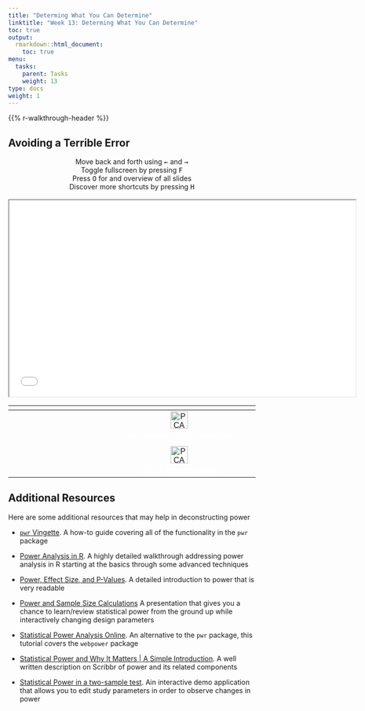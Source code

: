 ```yaml
---
title: "Determing What You Can Determine"
linktitle: "Week 13: Determing What You Can Determine"
toc: true
output:
  rmarkdown::html_document:
    toc: true
menu:
  tasks:
    parent: Tasks
    weight: 13
type: docs
weight: 1
---
```


<script src="/rmarkdown-libs/kePrint/kePrint.js"></script>

<link href="/rmarkdown-libs/lightable/lightable.css" rel="stylesheet" />

{{% r-walkthrough-header %}}

## Avoiding a Terrible Error

<center>
<div class="wrapper">
    <div class="icon leftright">
      <div class="tooltip"><span style=width:200px;>Move back and forth using <kbd>←</kbd> and <kbd>→</kbd></span></div>
      <span><i class="fas fa-map-signs"></i></span></div>
    <div class="icon info">
      <div class="tooltip"><span style=width:200px;>Toggle fullscreen by pressing <kbd>F</kbd></span></div>
      <span><i class="fas fa-expand-alt"></i></span>
    </div><div class="icon github">
      <div class="tooltip"><span style=width:200px;>Press <kbd>O</kbd> for and overview of all slides</span></div>
      <span><i class="far fa-images"></i></span>
    </div><div class="icon youtube">
      <div class="tooltip"><span style=width:200px;>Discover more shortcuts by pressing <kbd>H</kbd></span></div>
      <span><i class="fas fa-info-circle"></i></span>
    </div>
</div>
</center>
<br>
<center>

<div class="holder">

<div class="bigcol">

<iframe src="/slides/Power%20Analysis/power-analysis-pres.html" width="140%" height="400px" data-external="1">
</iframe>

</div>

<div class="smallcol">

<table class=" lightable-paper" style="font-family: &quot;Arial Narrow&quot;, arial, helvetica, sans-serif; width: auto !important; margin-left: auto; margin-right: auto;">
<thead>
<tr>
<th style="text-align:center;">
</th>
</tr>
</thead>
<tbody>
<tr>
<td style="text-align:center;width: 25em; padding-left: 200px;color: #ffffff !important;background-color: transparent !important;vertical-align: middle !important;">
<a href="/slides/Power%20Analysis/power-analysis-pres.html" target="_blank"><img src="/logos/web-ico.png" alt="PCA presentation" width="35"></a>
</td>
</tr>
<tr>
<td style="text-align:center;width: 25em; padding-left: 200px;color: #ffffff !important;background-color: transparent !important;vertical-align: middle !important;">
Larger version of the presentation
</td>
</tr>
<tr>
<td style="text-align:center;width: 25em; padding-left: 200px;color: #ffffff !important;background-color: transparent !important;vertical-align: middle !important;">
</td>
</tr>
<tr>
<td style="text-align:center;width: 25em; padding-left: 200px;color: #ffffff !important;background-color: transparent !important;vertical-align: middle !important;">
<a href="/slides/Power%20Analysis/power-analysis-flat.pdf" target="_blank"><img src="/logos/pdf-ico.png" alt="PCA presentation PDF" width="35"></a>
</td>
</tr>
<tr>
<td style="text-align:center;width: 25em; padding-left: 200px;color: #ffffff !important;background-color: transparent !important;vertical-align: middle !important;">
PDF of the presentation
</td>
</tr>
</tbody>
</table>

</div>

</div>

<div class="clear">

</div>

</center>

## Additional Resources

Here are some additional resources that may help in deconstructing power

-   [`pwr` Vingette](https://cran.r-project.org/web/packages/pwr/vignettes/pwr-vignette.html). A how-to guide covering all of the functionality in the `pwr` package

-   [Power Analysis in R](https://ladal.edu.au/pwr.html#Basic_Power_Analysis). A highly detailed walkthrough addressing power analysis in R starting at the basics through some advanced techniques

-   [Power, Effect Size, and P-Values](https://bookdown.org/anshul302/HE802-MGHIHP-Spring2020/Samp.html). A detailed introduction to power that is very readable

-   [Power and Sample Size Calculations](https://rtrane.shinyapps.io/power/) A presentation that gives you a chance to learn/review statistical power from the ground up while interactively changing design parameters

-   [Statistical Power Analysis Online](https://webpower.psychstat.org/wiki/). An alternative to the `pwr` package, this tutorial covers the `webpower` package

-   [Statistical Power and Why It Matters \| A Simple Introduction](https://www.scribbr.com/statistics/statistical-power/). A well written description on Scribbr of power and its related components

-   [Statistical Power in a two-sample test](https://andrewlau.shinyapps.io/Power/). Ain interactive demo application that allows you to edit study parameters in order to observe changes in power
